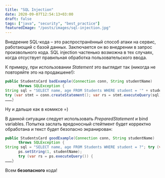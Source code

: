 ```yaml
---
title: "SQL Injection"
date: 2020-09-07T12:54:13+03:00
draft: false
tags: ["java", "security", "best_practice"]
featuredImage: "/posts/images/sql-injection.jpg"
---
```


Внедрение SQL-кода – это распространённый способ атаки на сервис, работающий с базой данных. Заключается он во внедрении в запрос произвольного кода. SQL injection частенько возможна в тех случаях, когда отсуствует правильная обработка пользовательского ввода.

К примеру, при использовании *Statement* это выглядит так (никогда не повторяйте это на продакшене!):
```java
public StudentsCard badExample(Connection conn, String studentName)
      throws SQLException {
String sql = "SELECT name, age FROM Students WHERE student = '" + studentName +"'";
try (var stmt = conn.createStatement(); var rs = stmt.executeQuery(sql)) {
………}
```

Ну и дальше как в комиксе =)

В данной ситуации следует использовать *PreparedStatement* и bind variables. Попытка заслать вредоносный стейтмент будет корректно обработана и текст будет безопасно экранирован:

```java
public StudentsCard goodExample(Connection conn, String studentName)
      throws SQLException {
String sql = "SELECT name, age FROM Students WHERE student = ?"; try (var ps = conn.prepareStatement(sql)) {
      ps.setString(1, studentName);
      try (var rs = ps.executeQuery()) {
………}
```

Всем **безопасного** кода!
